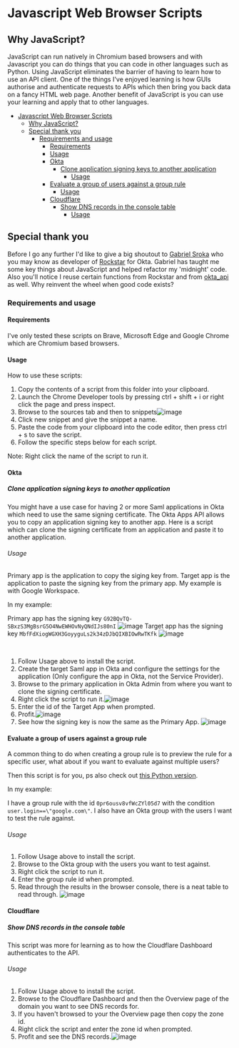 # Javascript Web Browser Scripts

## Why JavaScript?
JavaScript can run natively in Chromium based browsers and with Javascript you can do things that you can code in other languages such as Python.
Using JavaScript eliminates the barrier of having to learn how to use an API client. One of the things I've enjoyed learning is how GUIs authorise and authenticate requests to APIs which then bring you back data on a fancy HTML web page.
Another benefit of JavaScript is you can use your learning and apply that to other languages.
- [Javascript Web Browser Scripts](#javascript-web-browser-scripts)
  - [Why JavaScript?](#why-javascript)
  - [Special thank you](#special-thank-you)
    - [Requirements and usage](#requirements-and-usage)
      - [Requirements](#requirements)
      - [Usage](#usage)
      - [Okta](#okta)
        - [Clone application signing keys to another application](#clone-application-signing-keys-to-another-application)
          - [Usage](#usage-1)
      - [Evaluate a group of users against a group rule](#evaluate-a-group-of-users-against-a-group-rule)
          - [Usage](#usage-2)
      - [Cloudflare](#cloudflare)
        - [Show DNS records in the console table](#show-dns-records-in-the-console-table)
          - [Usage](#usage-3)
## Special thank you
Before I go any further I'd like to give a big shoutout to [Gabriel Sroka](https://github.com/gabrielsroka/) who you may know as developer of [Rockstar](https://chrome.google.com/webstore/detail/rockstar/chjepkekmhealpjipcggnfepkkfeimbd) for Okta.
Gabriel has taught me some key things about JavaScript and helped refactor my 'midnight' code. Also you'll notice I reuse certain functions from Rockstar and from [okta_api](https://github.com/gabrielsroka/okta_api/blob/master/okta_api.py) as well. Why reinvent the wheel when good code exists?

### Requirements and usage

#### Requirements

I've only tested these scripts on Brave, Microsoft Edge and Google Chrome which are Chromium based browsers.

#### Usage

How to use these scripts:

1. Copy the contents of a script from this folder into your clipboard.
2. Launch the Chrome Developer tools by pressing ctrl + shift + i or right click the page and press inspect.
3. Browse to the sources tab and then to snippets![image](https://user-images.githubusercontent.com/22709115/193648888-e002c4a0-163f-41d9-94f3-759398741cf5.png)
4. Click new snippet and give the snippet a name.
5. Paste the code from your clipboard into the code editor, then press ctrl + s to save the script.
6. Follow the specific steps below for each script.

Note: Right click the name of the script to run it.


#### Okta

##### Clone application signing keys to another application
You might have a use case for having 2 or more Saml applications in Okta which need to use the same signing certificate. The Okta Apps API allows you to copy an application signing key to another app.
Here is a script which can clone the signing certificate from an application and paste it to another application.

###### Usage

Primary app is the application to copy the siging key from.
Target app is the application to paste the signing key from the primary app.
My example is with Google Workspace.

In my example:

Primary app has the signing key ```G92BQvTQ-SBxzS3MgBsrG5O4NwEWHOvNyQNdIJs80nI``` ![image](https://user-images.githubusercontent.com/22709115/193650773-206d5607-00b5-45cf-826e-cbefd3b73931.png)
Target app has the signing key ```MbfFdXiogWGXH3GoyyguLs2k34zDJbQIXBIOwRwTKfk``` ![image](https://user-images.githubusercontent.com/22709115/193650873-fe280d0f-5ba2-431a-93ec-d58972e00c8b.png)

</br>

1. Follow Usage above to install the script.
2. Create the target Saml app in Okta and configure the settings for the application (Only configure the app in Okta, not the Service Provider).
3. Browse to the primary application in Okta Admin from where you want to clone the signing certificate.
4. Right click the script to run it.![image](https://user-images.githubusercontent.com/22709115/193651211-fa872a81-eb86-49a0-9578-aa174c700b56.png)
5. Enter the id of the Target App when prompted.
6. Profit.![image](https://user-images.githubusercontent.com/22709115/193651514-81f5e9ba-33ce-43b2-919c-ff9a1df1c48e.png)
7. See how the signing key is now the same as the Primary App. ![image](https://user-images.githubusercontent.com/22709115/193651651-1114da4b-2256-42f9-8772-008c23fd3ade.png)

#### Evaluate a group of users against a group rule
A common thing to do when creating a group rule is to preview the rule for a specific user, what about if you want to evaluate against multiple users?

Then this script is for you, ps also check out [this Python version](https://github.com/pro4tlzz/ITSupportTools/blob/main/okta/group-rules/eval-group-rules.py).

In my example:

I have a group rule with the id ```0pr6ousv8vfWcZYl05d7``` with the condition ```user.login==\"google.com\"```.
I also have an Okta group with the users I want to test the rule against.

###### Usage

1. Follow Usage above to install the script.
2. Browse to the Okta group with the users you want to test against.
3. Right click the script to run it.
4. Enter the group rule id when prompted.
5. Read through the results in the browser console, there is a neat table to read through. ![image](https://user-images.githubusercontent.com/22709115/193654630-f0f94841-9015-45bf-bf7e-3a238ed62d6b.png)

#### Cloudflare

##### Show DNS records in the console table

This script was more for learning as to how the Cloudflare Dashboard authenticates to the API.

###### Usage

1. Follow Usage above to install the script.
2. Browse to the Cloudflare Dashboard and then the Overview page of the domain you want to see DNS records for.
3. If you haven't browsed to your the Overview page then copy the zone id.
4. Right click the script and enter the zone id when prompted.
5. Profit and see the DNS records.![image](https://user-images.githubusercontent.com/22709115/193655473-8a62528e-bf1b-48ab-830d-74cb749f3b8a.png)


